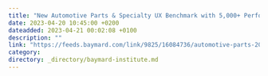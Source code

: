 ```yaml
---
title: "New Automotive Parts & Specialty UX Benchmark with 5,000+ Performance Scores and 4,000+ Best Practice Examples"
date: 2023-04-20 10:45:00 +0200
dateadded: 2023-04-21 00:02:08 +0100
description: ""
link: "https://feeds.baymard.com/link/9825/16084736/automotive-parts-2023-benchmark"
category:
directory: _directory/baymard-institute.md
---
```

